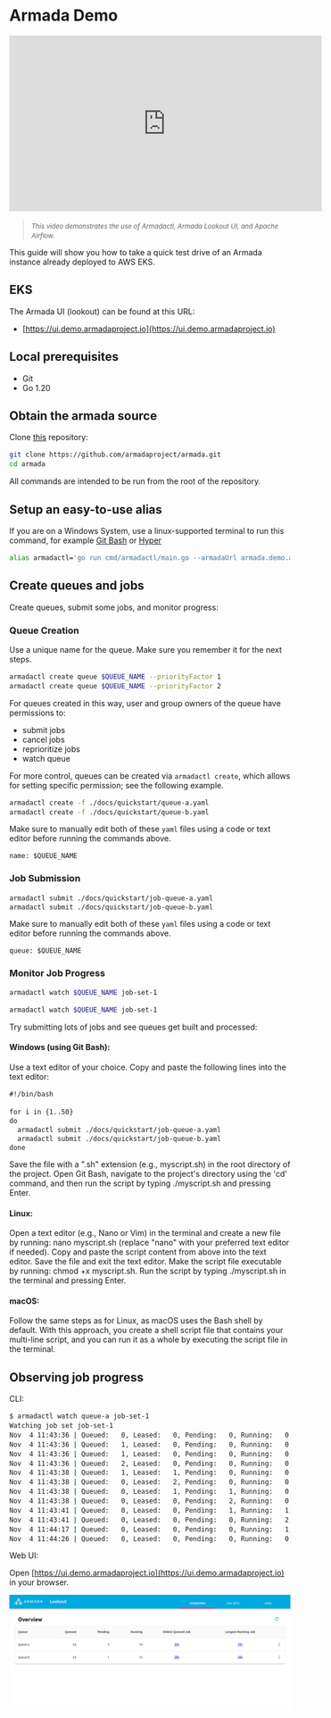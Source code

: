 # Armada Demo

<div class="responsive-video">
<iframe width="560" height="315" src="https://www.youtube.com/embed/l76yh1VjhaY" title="Armada demo video" frameborder="0" allow="accelerometer; autoplay; clipboard-write; encrypted-media; gyroscope; picture-in-picture; web-share" allowfullscreen></iframe>
</div>

> <small><i>This video demonstrates the use of Armadactl, Armada Lookout UI, and Apache Airflow.</i></small>

This guide will show you how to take a quick test drive of an Armada
instance already deployed to AWS EKS.

## EKS

The Armada UI (lookout) can be found at this URL:

- [https://ui.demo.armadaproject.io](https://ui.demo.armadaproject.io)

## Local prerequisites

- Git
- Go 1.20

## Obtain the armada source
Clone [this](https://github.com/armadaproject/armada) repository:

```bash
git clone https://github.com/armadaproject/armada.git
cd armada
```

All commands are intended to be run from the root of the repository.

## Setup an easy-to-use alias
If you are on a Windows System, use a linux-supported terminal to run this command, for example [Git Bash](https://git-scm.com/downloads) or [Hyper](https://hyper.is/)
```bash
alias armadactl='go run cmd/armadactl/main.go --armadaUrl armada.demo.armadaproject.io:443'
```

## Create queues and jobs
Create queues, submit some jobs, and monitor progress:

### Queue Creation
Use a unique name for the queue. Make sure you remember it for the next steps.
```bash
armadactl create queue $QUEUE_NAME --priorityFactor 1
armadactl create queue $QUEUE_NAME --priorityFactor 2
```

For queues created in this way, user and group owners of the queue have permissions to:
- submit jobs
- cancel jobs
- reprioritize jobs
- watch queue

For more control, queues can be created via `armadactl create`, which allows for setting specific permission; see the following example.

```bash
armadactl create -f ./docs/quickstart/queue-a.yaml
armadactl create -f ./docs/quickstart/queue-b.yaml
```

Make sure to manually edit both of these `yaml` files using a code or text editor before running the commands above.

```
name: $QUEUE_NAME
```

### Job Submission
```
armadactl submit ./docs/quickstart/job-queue-a.yaml
armadactl submit ./docs/quickstart/job-queue-b.yaml
```

Make sure to manually edit both of these `yaml` files using a code or text editor before running the commands above.
```
queue: $QUEUE_NAME
```

### Monitor Job Progress

```bash
armadactl watch $QUEUE_NAME job-set-1
```
```bash
armadactl watch $QUEUE_NAME job-set-1
```

Try submitting lots of jobs and see queues get built and processed:

#### Windows (using Git Bash):

Use a text editor of your choice.
Copy and paste the following lines into the text editor:
```
#!/bin/bash

for i in {1..50}
do
  armadactl submit ./docs/quickstart/job-queue-a.yaml
  armadactl submit ./docs/quickstart/job-queue-b.yaml
done
```
Save the file with a ".sh" extension (e.g., myscript.sh) in the root directory of the project.
Open Git Bash, navigate to the project's directory using the 'cd' command, and then run the script by typing ./myscript.sh and pressing Enter.

#### Linux:

Open a text editor (e.g., Nano or Vim) in the terminal and create a new file by running: nano myscript.sh (replace "nano" with your preferred text editor if needed).
Copy and paste the script content from above into the text editor.
Save the file and exit the text editor.
Make the script file executable by running: chmod +x myscript.sh.
Run the script by typing ./myscript.sh in the terminal and pressing Enter.

#### macOS:

Follow the same steps as for Linux, as macOS uses the Bash shell by default.
With this approach, you create a shell script file that contains your multi-line script, and you can run it as a whole by executing the script file in the terminal.

## Observing job progress

CLI:

```bash
$ armadactl watch queue-a job-set-1
Watching job set job-set-1
Nov  4 11:43:36 | Queued:   0, Leased:   0, Pending:   0, Running:   0, Succeeded:   0, Failed:   0, Cancelled:   0 | event: *api.JobSubmittedEvent, job id: 01drv3mey2mzmayf50631tzp9m
Nov  4 11:43:36 | Queued:   1, Leased:   0, Pending:   0, Running:   0, Succeeded:   0, Failed:   0, Cancelled:   0 | event: *api.JobQueuedEvent, job id: 01drv3mey2mzmayf50631tzp9m
Nov  4 11:43:36 | Queued:   1, Leased:   0, Pending:   0, Running:   0, Succeeded:   0, Failed:   0, Cancelled:   0 | event: *api.JobSubmittedEvent, job id: 01drv3mf7b6fd1rraeq1f554fn
Nov  4 11:43:36 | Queued:   2, Leased:   0, Pending:   0, Running:   0, Succeeded:   0, Failed:   0, Cancelled:   0 | event: *api.JobQueuedEvent, job id: 01drv3mf7b6fd1rraeq1f554fn
Nov  4 11:43:38 | Queued:   1, Leased:   1, Pending:   0, Running:   0, Succeeded:   0, Failed:   0, Cancelled:   0 | event: *api.JobLeasedEvent, job id: 01drv3mey2mzmayf50631tzp9m
Nov  4 11:43:38 | Queued:   0, Leased:   2, Pending:   0, Running:   0, Succeeded:   0, Failed:   0, Cancelled:   0 | event: *api.JobLeasedEvent, job id: 01drv3mf7b6fd1rraeq1f554fn
Nov  4 11:43:38 | Queued:   0, Leased:   1, Pending:   1, Running:   0, Succeeded:   0, Failed:   0, Cancelled:   0 | event: *api.JobPendingEvent, job id: 01drv3mey2mzmayf50631tzp9m
Nov  4 11:43:38 | Queued:   0, Leased:   0, Pending:   2, Running:   0, Succeeded:   0, Failed:   0, Cancelled:   0 | event: *api.JobPendingEvent, job id: 01drv3mf7b6fd1rraeq1f554fn
Nov  4 11:43:41 | Queued:   0, Leased:   0, Pending:   1, Running:   1, Succeeded:   0, Failed:   0, Cancelled:   0 | event: *api.JobRunningEvent, job id: 01drv3mf7b6fd1rraeq1f554fn
Nov  4 11:43:41 | Queued:   0, Leased:   0, Pending:   0, Running:   2, Succeeded:   0, Failed:   0, Cancelled:   0 | event: *api.JobRunningEvent, job id: 01drv3mey2mzmayf50631tzp9m
Nov  4 11:44:17 | Queued:   0, Leased:   0, Pending:   0, Running:   1, Succeeded:   1, Failed:   0, Cancelled:   0 | event: *api.JobSucceededEvent, job id: 01drv3mf7b6fd1rraeq1f554fn
Nov  4 11:44:26 | Queued:   0, Leased:   0, Pending:   0, Running:   0, Succeeded:   2, Failed:   0, Cancelled:   0 | event: *api.JobSucceededEvent, job id: 01drv3mey2mzmayf50631tzp9m
```

Web UI:

Open [https://ui.demo.armadaproject.io](https://ui.demo.armadaproject.io) in your browser.

![Lookout UI](./quickstart/img/lookout.png "Lookout UI")

